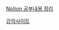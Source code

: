 [Notion 공부내용 정리][notionlink]

[notionlink]: https://www.notion.so/React-830b407ff9a54e559aa6b0b449b7dc38?pvs=4


[강의사이트][lecturelink]

[lecturelink]: https://www.notion.so/React-830b407ff9a54e559aa6b0b449b7dc38?pvs=4
